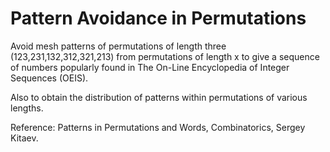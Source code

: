 # Pattern Avoidance in Permutations

Avoid mesh patterns of permutations of length three (123,231,132,312,321,213) from permutations of length x to give a sequence of numbers popularly found in The On-Line Encyclopedia of Integer Sequences (OEIS). 

Also to obtain the distribution of patterns within permutations of various lengths.

Reference: Patterns in Permutations and Words, Combinatorics, Sergey Kitaev.
